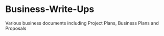 # Business-Write-Ups
Various business documents including Project Plans, Business Plans and Proposals
